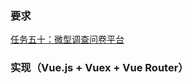 ### 要求

[任务五十：微型调查问卷平台](http://ife.baidu.com/task/detail?taskId=50)


### 实现（Vue.js + Vuex + Vue Router）
